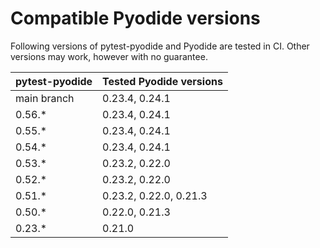 # Compatible Pyodide versions

Following versions of pytest-pyodide and Pyodide are tested in CI.
Other versions may work, however with no guarantee.

| pytest-pyodide | Tested Pyodide versions |
| -------------- | ----------------------- |
| main branch    | 0.23.4, 0.24.1          |
| 0.56.*         | 0.23.4, 0.24.1          |
| 0.55.*         | 0.23.4, 0.24.1          |
| 0.54.*         | 0.23.4, 0.24.1          |
| 0.53.*         | 0.23.2, 0.22.0          |
| 0.52.*         | 0.23.2, 0.22.0          |
| 0.51.*         | 0.23.2, 0.22.0, 0.21.3  |
| 0.50.*         | 0.22.0, 0.21.3          |
| 0.23.*         | 0.21.0                  |
